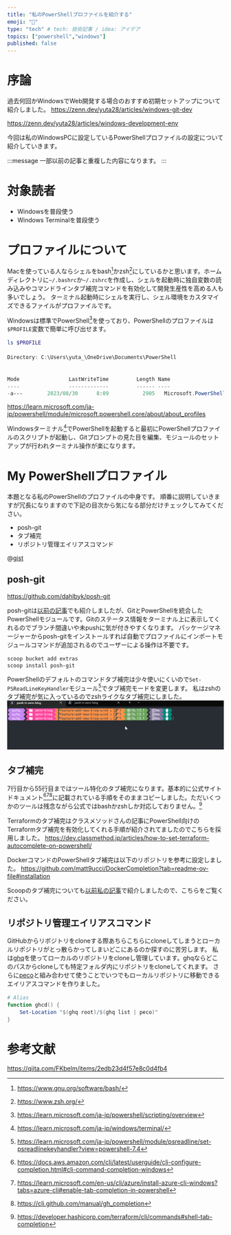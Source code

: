 ```yaml
---
title: "私のPowerShellプロファイルを紹介する"
emoji: "🐚"
type: "tech" # tech: 技術記事 / idea: アイデア
topics: ["powershell","windows"]
published: false
---
```


# 序論
過去何回かWindowsでWeb開発する場合のおすすめ初期セットアップについて紹介しました。
https://zenn.dev/yuta28/articles/windows-git-dev

https://zenn.dev/yuta28/articles/windows-development-env

今回は私のWindowsPCに設定しているPowerShellプロファイルの設定について紹介していきます。

:::message
一部以前の記事と重複した内容になります。
:::

# 対象読者
- Windowsを普段使う
- Windows Terminalを普段使う

# プロファイルについて
Macを使っている人ならシェルをbash[^1]かzsh[^2]にしているかと思います。ホームディレクトリに`~/.bashrc`か`~/.zshrc`を作成し、シェルを起動時に独自変数の読み込みやコマンドラインタブ補完コマンドを有効化して開発生産性を高める人も多いでしょう。
ターミナル起動時にシェルを実行し、シェル環境をカスタマイズできるファイルがプロファイルです。

Windowsは標準でPowerShell[^3]を使っており、PowerShellのプロファイルは`$PROFILE`変数で簡単に呼び出せます。

```powershell
ls $PROFILE

Directory: C:\Users\yuta_\OneDrive\Documents\PowerShell


Mode                LastWriteTime         Length Name
----                -------------         ------ ----
-a---        2023/08/30      8:09           2905   Microsoft.PowerShell_profile.ps1
```

https://learn.microsoft.com/ja-jp/powershell/module/microsoft.powershell.core/about/about_profiles

Windowsターミナル[^4]でPowerShellを起動すると最初にPowerShellプロファイルのスクリプトが起動し、Gitプロンプトの見た目を編集、モジュールのセットアップが行われターミナル操作が楽になります。

[^1]: https://www.gnu.org/software/bash/
[^2]: https://www.zsh.org/
[^3]: https://learn.microsoft.com/ja-jp/powershell/scripting/overview
[^4]: https://learn.microsoft.com/ja-jp/windows/terminal/


# My PowerShellプロファイル

本題となる私のPowerShellのプロファイルの中身です。
順番に説明していきますが冗長になりますので下記の目次から気になる部分だけチェックしてみてください。

- posh-git
- タブ補完
- リポジトリ管理エイリアスコマンド

@[gist](https://gist.github.com/Yuhta28/6b4455937b0098e6b573bcf9a506798c)

## posh-git

https://github.com/dahlbyk/posh-git

posh-gitは[以前の記事](https://zenn.dev/yuta28/articles/windows-git-dev#posh-git)でも紹介しましたが、GitとPowerShellを統合したPowerShellモジュールです。Gitのステータス情報をターミナル上に表示してくれるのでブランチ間違いや未pushに気が付きやすくなります。
パッケージマネージャーからposh-gitをインストールすれば自動でプロファイルにインポートモジュールコマンドが追加されるのでユーザーによる操作は不要です。

```powershell:scoopによるインストール手順
scoop bucket add extras
scoop install posh-git
```

PowerShellのデフォルトのコマンドタブ補完は少々使いにくいので`Set-PSReadLineKeyHandler`モジュール[^5]でタブ補完モードを変更します。
私はzshのタブ補完が気に入っているのでzshライクなタブ補完にしました。
![](/images/powershell-profile/image1.gif)

[^5]: https://learn.microsoft.com/ja-jp/powershell/module/psreadline/set-psreadlinekeyhandler?view=powershell-7.4

## タブ補完

7行目から55行目まではツール特化のタブ補完になります。基本的に公式サイトドキュメント[^6][^7][^8]に記載されている手順をそのままコピーしました。ただいくつかのツールは残念ながら公式ではbashかzshしか対応しておりません。[^9]

Terraformのタブ補完はクラスメソッドさんの記事にPowerShell向けのTerraformタブ補完を有効化してくれる手順が紹介されてましたのでこちらを採用しました。
https://dev.classmethod.jp/articles/how-to-set-terraform-autocomplete-on-powershell/

DockerコマンドのPowerShellタブ補完は以下のリポジトリを参考に設定しました。
https://github.com/matt9ucci/DockerCompletion?tab=readme-ov-file#installation

Scoopのタブ補完についても[以前私の記事](https://zenn.dev/yuta28/articles/windows-git-dev#scoop%E3%81%AE%E3%82%BF%E3%83%96%E8%A3%9C%E5%AE%8C)で紹介しましたので、こちらをご覧ください。

[^6]: https://docs.aws.amazon.com/cli/latest/userguide/cli-configure-completion.html#cli-command-completion-windows
[^7]: https://learn.microsoft.com/en-us/cli/azure/install-azure-cli-windows?tabs=azure-cli#enable-tab-completion-in-powershell
[^8]: https://cli.github.com/manual/gh_completion
[^9]: https://developer.hashicorp.com/terraform/cli/commands#shell-tab-completion

## リポジトリ管理エイリアスコマンド
GitHubからリポジトリをcloneする際あちらこちらにcloneしてしまうとローカルリポジトリがとっ散らかってしまいどこにあるのか探すのに苦労します。
私は[ghq](https://github.com/x-motemen/ghq)を使ってローカルのリポジトリをcloneし管理しています。ghqならどこのパスからcloneしても特定フォルダ内にリポジトリをcloneしてくれます。
さらに[peco](https://github.com/peco/peco)と組み合わせて使うことでいつでもローカルリポジトリに移動できるエイリアスコマンドを作りました。

```powershell
# Alias
function ghcd() {
    Set-Location "$(ghq root)/$(ghq list | peco)"
}
```

# 参考文献
https://qiita.com/FKbelm/items/2edb23d4f57e8c0d4fb4